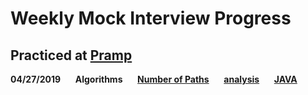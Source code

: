 # Weekly Mock Interview Progress
## Practiced at [Pramp](https://www.pramp.com)
**04/27/2019**&nbsp;&nbsp;&nbsp;&nbsp;&nbsp;&nbsp;**Algorithms**&nbsp;&nbsp;&nbsp;&nbsp;&nbsp;&nbsp;**[Number of Paths](https://www.pramp.com/challenge/N5LYMbYzyOtbpovQoY7X/)**&nbsp;&nbsp;&nbsp;&nbsp;&nbsp;&nbsp;**[analysis](2019/apr/4.25-2.md)**&nbsp;&nbsp;&nbsp;&nbsp;&nbsp;&nbsp;**[JAVA](code/NumOfPaths.java)**<br />